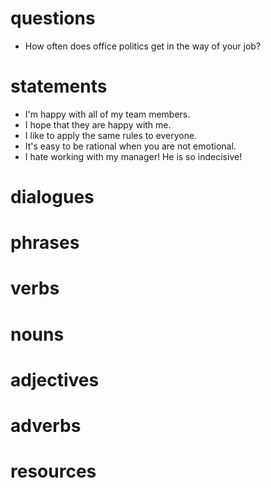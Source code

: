 # questions
- How often does office politics get in the way of your job?

# statements
- I'm happy with all of  my team members.
- I hope that they are happy with me.
- I like to apply the same rules to everyone.
- It's easy to be rational when you are not emotional.
- I hate working with my manager! He is so indecisive!

# dialogues

# phrases

# verbs

# nouns

# adjectives

# adverbs

# resources

